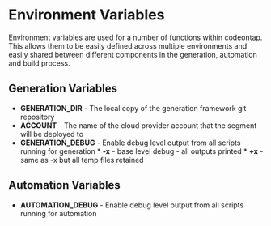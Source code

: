 # Environment Variables

Environment variables are used for a number of functions within codeontap. This allows them to be easily defined across multiple environments and easily shared between different components in the generation, automation and build process.

## Generation Variables

* **GENERATION_DIR** - The local copy of the generation framework git repository
* **ACCOUNT** - The name of the cloud provider account that the segment will be deployed to
* **GENERATION_DEBUG** - Enable debug level output from all scripts running for generation
        * **-x** - base level debug - all outputs printed
        * **+x** - same as -x but all temp files retained

## Automation Variables

* **AUTOMATION_DEBUG** - Enable debug level output from all scripts running for automation